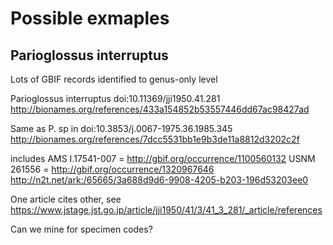 # Possible exmaples

## Parioglossus interruptus

Lots of GBIF records identified to genus-only level

Parioglossus interruptus doi:10.11369/jji1950.41.281	http://bionames.org/references/433a154852b53557446dd67ac98427ad

Same as P. sp in doi:10.3853/j.0067-1975.36.1985.345 http://bionames.org/references/7dcc5531bb1e9b3de11a8812d3202c2f

includes 
AMS I.17541-007 = http://gbif.org/occurrence/1100560132
USNM 261556 = http://gbif.org/occurrence/1320967646 http://n2t.net/ark:/65665/3a688d9d6-9908-4205-b203-196d53203ee0

One article cites other, see https://www.jstage.jst.go.jp/article/jji1950/41/3/41_3_281/_article/references

Can we mine for specimen codes?
